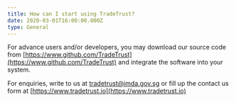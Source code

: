 ```yaml
---
title: How can I start using TradeTrust?
date: 2020-03-01T16:00:00.000Z
type: General
---
```


For advance users and/or developers, you may download our source code from [https://www.github.com/TradeTrust](https://www.github.com/TradeTrust) and integrate the software into your system. 

For enquiries, write to us at [tradetrust@imda.gov.sg](mailto:tradetrust@imda.gov.sg) or fill up the contact us form at [https://www.tradetrust.io](https://www.tradetrust.io) 